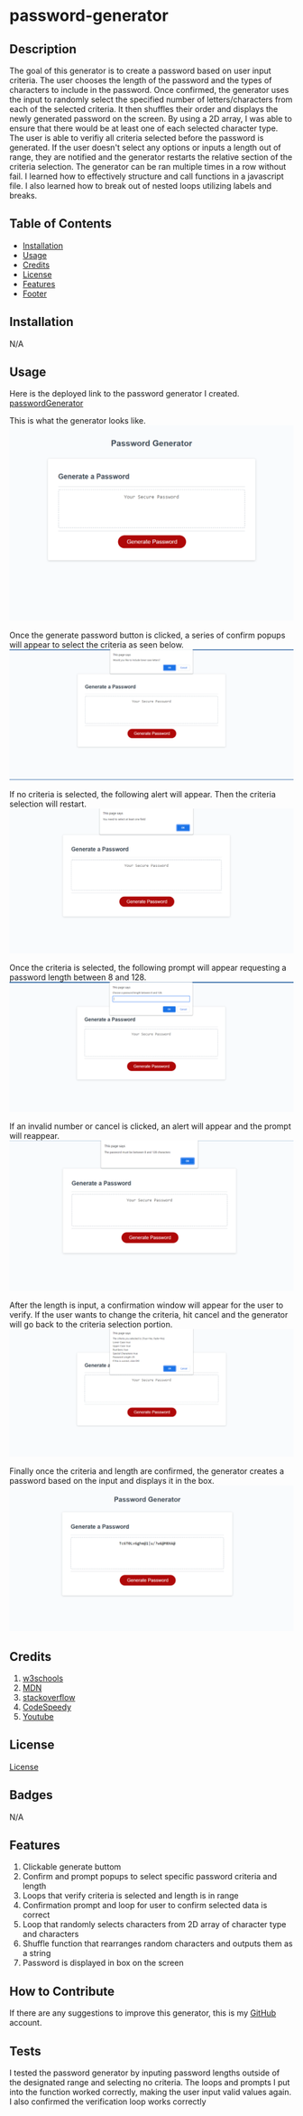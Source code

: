 # password-generator

## Description

The goal of this generator is to create a password based on user input criteria. The user chooses the length of the password and the types of characters to include in the password. Once confirmed, the generator uses the input to randomly select the specified number of letters/characters from each of the selected criteria. It then shuffles their order and displays the newly generated password on the screen. By using a 2D array, I was able to ensure that there would be at least one of each selected character type. The user is able to verifiy all criteria selected before the password is generated. If the user doesn't select any options or inputs a length out of range, they are notified and the generator restarts the relative section of the criteria selection. The generator can be ran multiple times in a row without fail. I learned how to effectively structure and call functions in a javascript file. I also learned how to break out of nested loops utilizing labels and breaks.

## Table of Contents
- [Installation](#installation)
- [Usage](#usage)
- [Credits](#credits)
- [License](#license)
- [Features](#features)
- [Footer](#badges)

## Installation
N/A

## Usage
Here is the deployed link to the password generator I created. [passwordGenerator](https://maxstump13.github.io/password-generator/)

This is what the generator looks like. ![password-generator-home](./assets/images/home.png)

Once the generate password button is clicked, a series of confirm popups will appear to select the criteria as seen below. ![criteria-confirmation](./assets/images/confirms.png)

If no criteria is selected, the following alert will appear. Then the criteria selection will restart. ![no-critieria-alert](./assets/images/alert1.png)

Once the criteria is selected, the following prompt will appear requesting a password length between 8 and 128. ![password-length](./assets/images/length.png)

If an invalid number or cancel is clicked, an alert will appear and the prompt will reappear. ![invalid-password-length](./assets/images/alert2.png)

After the length is input, a confirmation window will appear for the user to verify. If the user wants to change the criteria, hit cancel and the generator will go back to the criteria selection portion. ![verification-popup](./assets/images/verification.png)

Finally once the criteria and length are confirmed, the generator creates a password based on the input and displays it in the box. ![new-password](./assets/images/generated.png)



## Credits
1. [w3schools](https://www.w3schools.com/default.asp)
2. [MDN](https://developer.mozilla.org/en-US/)
3. [stackoverflow](https://stackoverflow.com/)
4. [CodeSpeedy](https://www.codespeedy.com/shuffle-characters-of-a-string-in-javascript/)
5. [Youtube](https://www.youtube.com/watch?v=9sT03jEwcaw)

## License
[License](./LICENSE)

## Badges
N/A

## Features
1. Clickable generate buttom
2. Confirm and prompt popups to select specific password criteria and length
3. Loops that verify criteria is selected and length is in range
4. Confirmation prompt and loop for user to confirm selected data is correct
5. Loop that randomly selects characters from 2D array of character type and characters
6. Shuffle function that rearranges random characters and outputs them as a string
7. Password is displayed in box on the screen

## How to Contribute
If there are any suggestions to improve this generator, this is my [GitHub](https://github.com/MaxStump13) account. 

## Tests
I tested the password generator by inputing password lengths outside of the designated range and selecting no criteria. The loops and prompts I put into the function worked correctly, making the user input valid values again. I also confirmed the verification loop works correctly